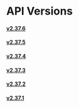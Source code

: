 # API Versions

#### [v2.37.6](v2.37.6/docs/index.html)
#### [v2.37.5](v2.37.5/docs/index.html)
#### [v2.37.4](v2.37.4/docs/index.html)
#### [v2.37.3](v2.37.3/docs/index.html)
#### [v2.37.2](v2.37.2/docs/index.html)
#### [v2.37.1](v2.37.1/docs/index.html)
